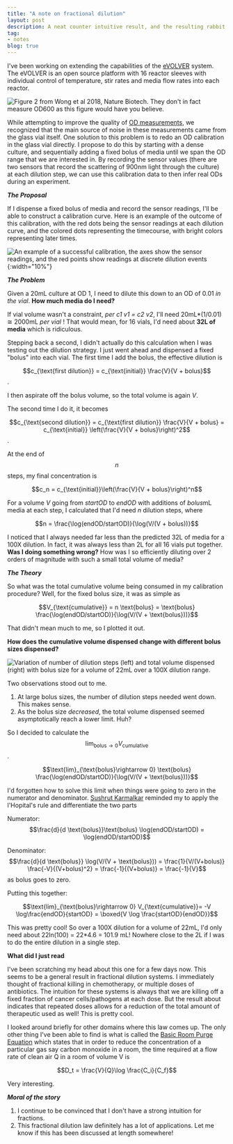 ```yaml
---
title: "A note on fractional dilution"
layout: post
description: A neat counter intuitive result, and the resulting rabbit hole
tag:
- notes
blog: true
---
```

<script src="https://cdn.mathjax.org/mathjax/latest/MathJax.js?config=TeX-AMS-MML_HTMLorMML" type="text/javascript"></script>

I've been working on extending the capabilities of the [eVOLVER](https://www.fynchbio.com/) system.  The eVOLVER is an open source platform with 16 reactor sleeves with individual control of temperature, stir rates and media flow rates into each reactor.   

![Figure 2 from Wong et al 2018, Nature Biotech. They don't in fact measure OD600 as this figure would have you believe.](/assets/images/41587_2018_Article_BFnbt4151_Fig2_HTML.webp)


While attempting to improve the quality of [OD measurements](https://en.wikipedia.org/wiki/OD600), we recognized that the main source of noise in these measurements came from the glass vial itself.   One solution to this problem is to redo an OD calibration in the glass vial directly.  I propose to do this by starting with a dense culture, and sequentially adding a fixed bolus of media until we span the OD range that we are interested in.  By recording the sensor values (there are two sensors that record the scattering of 900nm light through the culture) at each dilution step, we can use this calibration data to then infer real ODs during an experiment.

_**The Proposal**_

If I dispense a fixed bolus of media and record the sensor readings, I'll be able to construct a calibration curve. Here is an example of the outcome of this calibration, with the red dots being the sensor readings at each dilution curve, and the colored dots representing the timecourse, with bright colors representing later times.

![An example of a successful calibration, the axes show the sensor readings, and the red points show readings at discrete dilution events](/assets/images/screenshot_20230509.png){:width="10%"}


_**The Problem**_

Given a 20mL culture at OD 1, I need to dilute this down to an OD of 0.01 *in the vial*.  **How much media do I need?**

If vial volume wasn't a constraint, *per* *c1 v1 = c2 v2*, I'll need 20mL*(1/0.01) ≅ 2000mL _per vial_ !
That would mean, for 16 vials, I'd need about **32L of media** which is ridiculous.

Stepping back a second, I didn't actually do this calculation when I was testing out the dilution strategy.  I just went ahead and dispensed a fixed "bolus" into each vial.  The first time I add the bolus, the effective dilution is

$$c_{\text{first dilution}} = c_{\text{initial}} \frac{V}{V + bolus}$$.

I then aspirate off the bolus volume, so the total volume is again *V*. 

The second time I do it, it becomes

$$c_{\text{second dilution}} = c_{\text{first dilution}} \frac{V}{V + bolus} = c_{\text{initial}} \left(\frac{V}{V + bolus}\right)^2$$.

At the end of $$n$$ steps, my final concentration is

$$c_n = c_{\text{initial}}\left(\frac{V}{V + bolus}\right)^n$$

For a volume *V* going from *startOD* to *endOD* with additions of *bolus*mL media at each step, I calculated that I'd need *n* dilution steps, where

$$n = \frac{\log(endOD/startOD)}{\log(V/(V + bolus))}$$

I noticed that I always needed far less than the predicted 32L of media for a 100X dilution. In fact, it was always less than 2L for all 16 vials put together. **Was I doing something wrong?** How was I so efficiently diluting over 2 orders of magnitude with such a small total volume of media?

_**The Theory**_

So what was the total cumulative volume being consumed in my calibration procedure? Well, for the fixed bolus size, it was as simple as 

$$V_{\text{cumulative}} = n \text{bolus} = \text{bolus} \frac{\log(endOD/startOD)}{\log(V/(V + \text{bolus}))}$$

That didn't mean much to me, so I plotted it out.  

**How does the cumulative volume dispensed change with different bolus sizes dispensed?**

![Variation of number of dilution steps (left) and total volume dispensed (right) with bolus size for a volume of 22mL over a 100X dilution range.](/assets/images/example-fractional-dilution-cumulative-volume-dependence.png)

Two observations stood out to me.
1. At large bolus sizes, the number of dilution steps needed went down. This makes sense.
2. As the bolus size *decreased*, the total volume dispensed seemed asymptotically reach a lower limit. Huh?

So I decided to calculate the $$\text{lim}_{\text{bolus}\rightarrow 0} V_{\text{cumulative}}$$.

$$\text{lim}_{\text{bolus}\rightarrow 0} \text{bolus} \frac{\log(endOD/startOD)}{\log(V/(V + \text{bolus}))}$$

I'd forgotten how to solve this limit when things were going to zero in the numerator and denominator. [Sushrut Karmalkar](https://sushrutk.github.io/) reminded my to apply the l'Hopital's rule and differentiate the two parts

Numerator: $$\frac{d}{d \text{bolus}}\text{bolus} \log(endOD/startOD) = \log(endOD/startOD)$$

Denominator: $$\frac{d}{d \text{bolus}} \log(V/(V + \text{bolus})) = \frac{1}{V/(V+bolus)} \frac{-V}{(V+bolus)^2} = \frac{-1}{(V+bolus)} = \frac{-1}{V}$$ as bolus goes to zero.

Putting this together: 

$$\text{lim}_{\text{bolus}\rightarrow 0} V_{\text{cumulative}}= -V \log\frac{endOD}{startOD} = \boxed{V \log \frac{startOD}{endOD}}$$

This was pretty cool! So over a 100X dilution for a volume of 22mL, I'd only need about 22ln(100) = 22*4.6 = 101.9 mL! Nowhere close to the 2L if I was to do the entire dilution in a single step.

**What did I just read**

I've been scratching my head about this one for a few days now.  This seems to be a general result in fractional dilution systems. I immediately thought of fractional killing in chemotherapy, or  multiple doses of antibiotics.  The intuition for these systems is always that we are killing off a fixed fraction of cancer cells/pathogens at each dose.  But the result about indicates that repeated doses allows for a reduction of the total amount of therapeutic used as well! This is pretty cool.

I looked around briefly for other domains where this law comes up.  The only other thing I've been able to find is what is called the [Basic Room Purge Equation](https://en.wikipedia.org/wiki/Dilution_(equation)) which states that in order to reduce the concentration of a particular gas say carbon monoxide in a room, the time required at a flow rate of clean air Q in a room of volume V is 

$$D_t = \frac{V}{Q}\log \frac{C_i}{C_f}$$

Very interesting.  

_**Moral of the story**_

1. I continue to be convinced that I don't have a strong intuition for fractions.
2. This fractional dilution law definitely has a lot of applications.  Let me know if this has been discussed at length somewhere!
